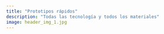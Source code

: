 ```yaml
---
title: "Prototipos rápidos"
description: "Todas las tecnología y todos los materiales"
image: header_img_1.jpg
---
```

